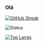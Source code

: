 ### Olá

[![GitHub Streak](https://streak-stats.demolab.com?user=vagkaefer&hide_border=true&locale=pt_BR&date_format=j%2Fn%5B%2FY%5D&mode=weekly&fire=EB5454)](https://git.io/streak-stats)

 ![Status](https://github-readme-stats.vercel.app/api?username=vagkaefer&count_private=true&show_icons=true) 

<!-- [![trophy](https://github-profile-trophy.vercel.app/?username=vagkaefer)](https://github.com/ryo-ma/github-profile-trophy) -->

[![Top Langs](https://github-readme-stats.vercel.app/api/top-langs/?username=vagkaefer&layout=compact)](https://github.com/anuraghazra/github-readme-stats)
